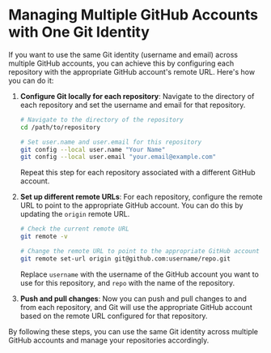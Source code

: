 # Managing Multiple GitHub Accounts with One Git Identity

If you want to use the same Git identity (username and email) across multiple GitHub accounts, you can achieve this by configuring each repository with the appropriate GitHub account's remote URL. Here's how you can do it:

1. **Configure Git locally for each repository**: Navigate to the directory of each repository and set the username and email for that repository.

    ```bash
    # Navigate to the directory of the repository
    cd /path/to/repository

    # Set user.name and user.email for this repository
    git config --local user.name "Your Name"
    git config --local user.email "your.email@example.com"
    ```

   Repeat this step for each repository associated with a different GitHub account.

2. **Set up different remote URLs**: For each repository, configure the remote URL to point to the appropriate GitHub account. You can do this by updating the `origin` remote URL.

    ```bash
    # Check the current remote URL
    git remote -v

    # Change the remote URL to point to the appropriate GitHub account
    git remote set-url origin git@github.com:username/repo.git
    ```

   Replace `username` with the username of the GitHub account you want to use for this repository, and `repo` with the name of the repository.

3. **Push and pull changes**: Now you can push and pull changes to and from each repository, and Git will use the appropriate GitHub account based on the remote URL configured for that repository.

By following these steps, you can use the same Git identity across multiple GitHub accounts and manage your repositories accordingly.
